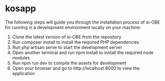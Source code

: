# kosapp

The following steps will guide you through the installation process of si-OBE for running in a development environment locally on your machine:

1. Clone the latest version of si-OBE from the repository
2. Run composer install to install the required PHP dependencies
3. Run php artisan serve to start the development server
4. Open another terminal and run npm install to install the required node modules
5. Run npm run dev to compile the assets for development
6. Open your browser and go to http://localhost:8000 to view the application